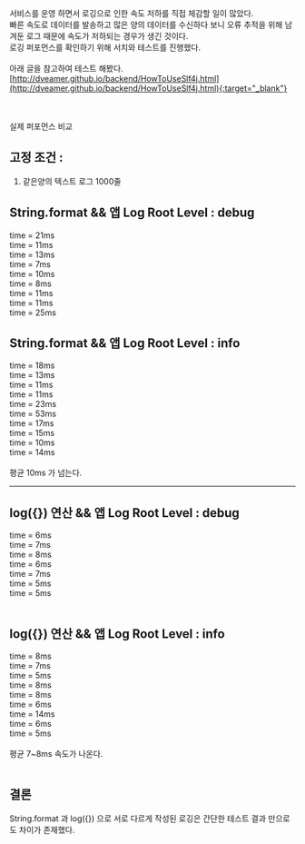 서비스를 운영 하면서 로깅으로 인한 속도 저하를 직접 체감할 일이 많았다.<br>
빠른 속도로 데이터를 발송하고 많은 양의 데이터를 수신하다 보니 오류 추적을 위해 남겨둔 로그 때문에 속도가 저하되는 경우가 생긴 것이다.<br>
로깅 퍼포먼스를 확인하기 위해 서치와 테스트를 진행했다. <br>
<br>
아래 글을 참고하여 테스트 해봤다.<br>
[http://dveamer.github.io/backend/HowToUseSlf4j.html](http://dveamer.github.io/backend/HowToUseSlf4j.html){:target="_blank"}<br>
<br> 
<br>

실제 퍼포먼스 비교<br>

## 고정 조건 : 
1. 같은양의 텍스트 로그 1000줄<br>

## String.format && 앱 Log Root Level : debug
time = 21ms<br>
time = 11ms<br>
time = 13ms<br>
time = 7ms<br>
time = 10ms<br>
time = 8ms<br>
time = 11ms<br>
time = 11ms<br>
time = 25ms<br>

## String.format && 앱 Log Root Level : info
time = 18ms<br>
time = 13ms<br>
time = 11ms<br>
time = 11ms<br>
time = 23ms<br>
time = 53ms<br>
time = 17ms<br>
time = 15ms<br>
time = 10ms<br>
time = 14ms<br>
 <br>
평균 10ms 가 넘는다.<br>

  ---

## log({}) 연산 && 앱 Log Root Level : debug
time = 6ms<br>
time = 7ms<br>
time = 8ms<br>
time = 6ms<br>
time = 7ms<br>
time = 5ms<br>
time = 5ms<br>
 <br>

## log({}) 연산 && 앱 Log Root Level : info
time = 8ms<br>
time = 7ms<br>
time = 5ms<br>
time = 8ms<br>
time = 8ms<br>
time = 6ms<br>
time = 14ms<br>
time = 6ms<br>
time = 5ms<br>
 <br>
평균 7~8ms 속도가 나온다.<br>
<br>

## 결론
String.format 과 log({}) 으로 서로 다르게 작성된 로깅은 간단한 테스트 결과 만으로도 차이가 존재했다.<br>
